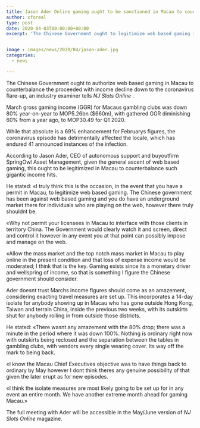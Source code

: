 ```yaml
---
title: Jason Ader Online gaming ought to be sanctioned in Macau to counterbalance income drop
author: xforeal 
type: post
date: 2020-04-03T00:00:00+00:00
excerpt: 'The Chinese Government ought to legitimize web based gaming in Macau to balance the proceeded with income decline down to the coronavirus flare-up, an industry examiner tells NJ Slots Online '


image : images/news/2020/04/jason-ader.jpg
categories:
  - news

---
```

The Chinese Government ought to authorize web based gaming in Macau to counterbalance the proceeded with income decline down to the coronavirus flare-up, an industry examiner tells _NJ Slots Online_ . 

March gross gaming income (GGR) for Macaus gambling clubs was down 80&percnt; year-on-year to MOP5.26bn ($660m), with gathered GGR diminishing 60&percnt; from a year ago, to MOP30.49 for Q1 2020. 

While that absolute is a 69&percnt; enhancement for Februarys figures, the coronavirus episode has detrimentally affected the locale, which has endured 41 announced instances of the infection. 

According to Jason Ader, CEO of autonomous support and buyoutfirm SpringOwl Asset Management, given the general ascent of web based gaming, this ought to be legitimized in Macau to counterbalance such gigantic income hits. 

He stated: &#171;I truly think this is the occasion, in the event that you have a permit in Macau, to legitimize web based gaming. The Chinese government has been against web based gaming and you do have an underground market there for individuals who are playing on the web, however there truly shouldnt be. 

&#171;Why not permit your licensees in Macau to interface with those clients in territory China. The Government would clearly watch it and screen, direct and control it however in any event you at that point can possibly impose and manage on the web. 

&#171;Allow the mass market and the top notch mass market in Macau to play online in the present condition and that loss of expense income would be moderated; I think that is the key. Gaming exists since its a monetary driver and wellspring of income, so that is something I figure the Chinese government should consider. 

Ader doesnt trust Marchs income figures should come as an amazement, considering exacting travel measures are set up. This incorporates a 14-day isolate for anybody showing up in Macau who has gone outside Hong Kong, Taiwan and terrain China, inside the previous two weeks, with its outskirts shut for anybody rolling in from outside those districts. 

He stated: &#171;There wasnt any amazement with the 80&percnt; drop; there was a minute in the period where it was down 100&percnt;. Nothing is ordinary right now with outskirts being reclosed and the separation between the tables in gambling clubs, with vendors every single wearing cover. Its way off the mark to being back. 

&#171;I know the Macau Chief Executives objective was to have things back to ordinary by May however I dont think theres any genuine possibility of that given the later erupt as for new episodes. 

&#171;I think the isolate measures are most likely going to be set up for in any event an entire month. We have another extreme month ahead for gaming Macau.&#187; 

The full meeting with Ader will be accessible in the May/June version of _NJ Slots Online_ magazine.